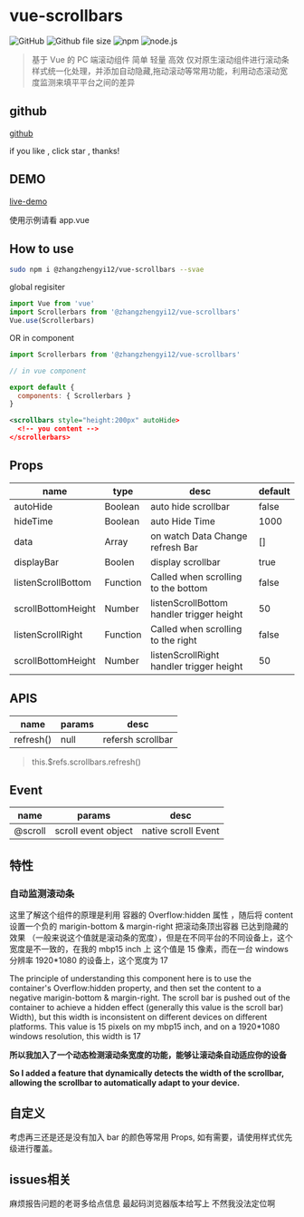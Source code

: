 # vue-scrollbars

![GitHub](https://img.shields.io/github/license/mashape/apistatus.svg) ![Github file size](https://img.shields.io/badge/size-10kb-brightgreen.svg)
![npm](https://img.shields.io/badge/npm-6.4.1-red.svg)
![node.js](https://img.shields.io/badge/node.js-v10.9.0-blue.svg)

> 基于 Vue 的 PC 端滚动组件 简单 轻量 高效
> 仅对原生滚动组件进行滚动条样式统一化处理，并添加自动隐藏,拖动滚动等常用功能，利用动态滚动宽度监测来填平平台之间的差异

## github

[github](https://github.com/zhangzhengyi12/vue-scrollbars)

if you like , click star , thanks!

## DEMO

[live-demo](http://yinode.tech/vue-scrollbars/)

使用示例请看 app.vue

## How to use

```bash
sudo npm i @zhangzhengyi12/vue-scrollbars --svae
```

global regisiter

```js
import Vue from 'vue'
import Scrollerbars from '@zhangzhengyi12/vue-scrollbars'
Vue.use(Scrollerbars)
```

OR in component

```js
import Scrollerbars from '@zhangzhengyi12/vue-scrollbars'

// in vue component

export default {
  components: { Scrollerbars }
}
```

```xml
<scrollbars style="height:200px" autoHide>
  <!-- you content -->
</scrollerbars>
```

## Props

| name               | type     | desc                                      | default |
| ------------------ | -------- | ----------------------------------------- | ------- |
| autoHide           | Boolean  | auto hide scrollbar                       | false   |
| hideTime           | Boolean  | auto Hide Time                            | 1000    |
| data               | Array    | on watch Data Change refresh Bar          | []      |
| displayBar         | Boolen   | display scrollbar                         | true    |
| listenScrollBottom | Function | Called when scrolling to the bottom       | false   |
| scrollBottomHeight | Number   | listenScrollBottom handler trigger height | 50      |
| listenScrollRight  | Function | Called when scrolling to the right        | false   |
| scrollBottomHeight | Number   | listenScrollRight handler trigger height  | 50      |

## APIS

| name      | params | desc              |
| --------- | ------ | ----------------- |
| refresh() | null   | refersh scrollbar |

> this.\$refs.scrollbars.refresh()

## Event

| name    | params              | desc                |
| ------- | ------------------- | ------------------- |
| @scroll | scroll event object | native scroll Event |

## 特性

### 自动监测滚动条

这里了解这个组件的原理是利用 容器的 Overflow:hidden 属性 ，随后将 content 设置一个负的 marigin-bottom & margin-right 把滚动条顶出容器 已达到隐藏的效果 （一般来说这个值就是滚动条的宽度），但是在不同平台的不同设备上，这个宽度是不一致的，在我的 mbp15 inch 上 这个值是 15 像素，而在一台 windows 分辨率 1920\*1080 的设备上，这个宽度为 17

The principle of understanding this component here is to use the container's Overflow:hidden property, and then set the content to a negative marigin-bottom & margin-right. The scroll bar is pushed out of the container to achieve a hidden effect (generally this value is the scroll bar) Width), but this width is inconsistent on different devices on different platforms. This value is 15 pixels on my mbp15 inch, and on a 1920\*1080 windows resolution, this width is 17

**所以我加入了一个动态检测滚动条宽度的功能，能够让滚动条自动适应你的设备**

**So I added a feature that dynamically detects the width of the scrollbar, allowing the scrollbar to automatically adapt to your device.**


## 自定义

考虑再三还是还是没有加入 bar 的颜色等常用 Props, 如有需要，请使用样式优先级进行覆盖。

## issues相关

麻烦报告问题的老哥多给点信息 最起码浏览器版本给写上 不然我没法定位啊
